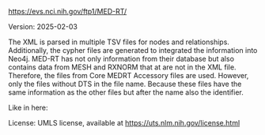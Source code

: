 https://evs.nci.nih.gov/ftp1/MED-RT/

Version: 2025-02-03

The XML is parsed in multiple TSV files for nodes and relationships. Additionally, the cypher files are generated to integrated the information into Neo4j.
MED-RT has not only information from their database but also contains data from MESH and RXNORM that at are not in the XML file. Therefore, the files from Core MEDRT Accessory files are used. However, only the files without DTS in the file name.
Because these files have the same information as the other files but after the name also the identifier.

Like in here:

License: UMLS license, available at https://uts.nlm.nih.gov/license.html
